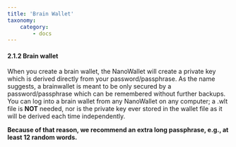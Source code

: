 ```yaml
---
title: 'Brain Wallet'
taxonomy:
    category:
        - docs
---
```


#### 2.1.2 Brain wallet
When you create a brain wallet, the NanoWallet will create a private key which is derived directly from your password/passphrase. As the name suggests, a brainwallet is meant to be only secured by a password/passphrase which can be remembered without further backups. You can log into a brain wallet from any NanoWallet on any computer; a .wlt file is **NOT** needed, nor is the private key ever stored in the wallet file as it will be derived each time independently. 

**Because of that reason, we recommend an extra long passphrase, e.g., at least 12 random words.**
 